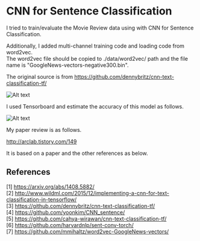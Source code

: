 # CNN for Sentence Classification
I tried to train/evaluate the Movie Review data using with CNN for Sentence Classification.  

Additionally, I added multi-channel training code and loading code from word2vec.  
The word2vec file should be copied to ./data/word2vec/ path and the file name is "GoogleNews-vectors-negative300.bin".  

The original source is from https://github.com/dennybritz/cnn-text-classification-tf/  

![Alt text](https://github.com/asyncbridge/deep-learning/blob/master/CNNSentenceClassification/CNN_sentence_classification.png?raw=true)  
  
I used Tensorboard and estimate the accuracy of this model as follows.  
  
![Alt text](https://github.com/asyncbridge/deep-learning/blob/master/CNNSentenceClassification/CNN_sentence_tensorboard.png?raw=true)  

My paper review is as follows.    
  
http://arclab.tistory.com/149  

It is based on a paper and the other references as below.  

## References
[1] https://arxiv.org/abs/1408.5882/  
[2] http://www.wildml.com/2015/12/implementing-a-cnn-for-text-classification-in-tensorflow/  
[3] https://github.com/dennybritz/cnn-text-classification-tf/  
[4] https://github.com/yoonkim/CNN_sentence/  
[5] https://github.com/cahya-wirawan/cnn-text-classification-tf/  
[6] https://github.com/harvardnlp/sent-conv-torch/  
[7] https://github.com/mmihaltz/word2vec-GoogleNews-vectors/